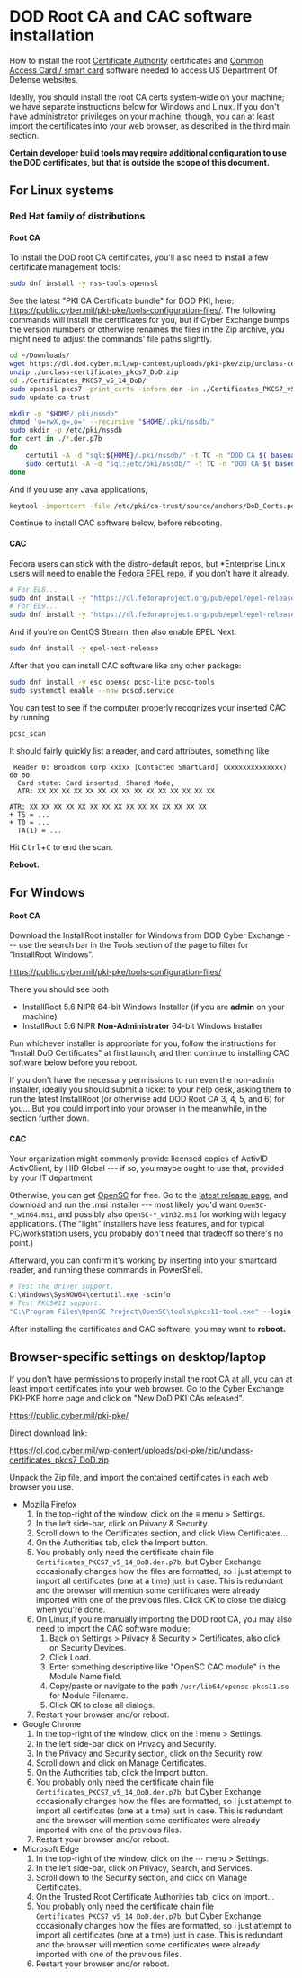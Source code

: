 # DOD Root CA and CAC software installation

How to install the root [Certificate Authority](https://en.wikipedia.org/wiki/Certificate_authority)
certificates and [Common Access Card / smart card](https://en.wikipedia.org/wiki/Smart_card)
software needed to access US Department Of Defense websites.

Ideally, you should install the root CA certs system-wide on your machine; we have separate instructions below for Windows and Linux.
If you don't have administrator privileges on your machine, though, you can at least import the certificates into your web browser, as described in the third main section.

**Certain developer build tools may require additional configuration to use the DOD certificates, but that is outside the scope of this document.**



## For Linux systems

### Red Hat family of distributions

#### Root CA

To install the DOD root CA certificates, you'll also need to install a few certificate management tools:

``` bash
sudo dnf install -y nss-tools openssl
```

See the latest "PKI CA Certificate bundle" for DOD PKI, here:
<https://public.cyber.mil/pki-pke/tools-configuration-files/>.
The following commands will install the certificates for you, but if Cyber Exchange bumps the version numbers or otherwise renames the files in the Zip archive, you might need to adjust the commands' file paths slightly.

``` bash
cd ~/Downloads/
wget https://dl.dod.cyber.mil/wp-content/uploads/pki-pke/zip/unclass-certificates_pkcs7_DoD.zip
unzip ./unclass-certificates_pkcs7_DoD.zip
cd ./Certificates_PKCS7_v5_14_DoD/
sudo openssl pkcs7 -print_certs -inform der -in ./Certificates_PKCS7_v5_14_DoD.der.p7b -out /etc/pki/ca-trust/source/anchors/DoD_Certs.pem
sudo update-ca-trust

mkdir -p "$HOME/.pki/nssdb"
chmod 'u=rwX,g=,o=' --recursive "$HOME/.pki/nssdb/"
sudo mkdir -p /etc/pki/nssdb
for cert in ./*.der.p7b
do
    certutil -A -d "sql:${HOME}/.pki/nssdb/" -t TC -n "DOD CA $( basename $cert .der.p7b )" -i "$cert"
    sudo certutil -A -d "sql:/etc/pki/nssdb/" -t TC -n "DOD CA $( basename $cert .der.p7b )" -i "$cert"
done
```

And if you use any Java applications,
``` bash
keytool -importcert -file /etc/pki/ca-trust/source/anchors/DoD_Certs.pem -cacerts -keypass changeit -storepass changeit -noprompt -alias dod-root-ca
```

Continue to install CAC software below, before rebooting.

#### CAC

Fedora users can stick with the distro-default repos, but \*Enterprise Linux users will need to enable the
[Fedora EPEL repo](https://docs.fedoraproject.org/en-US/epel/),
if you don't have it already.

``` bash
# For EL8...
sudo dnf install -y "https://dl.fedoraproject.org/pub/epel/epel-release-latest-8.noarch.rpm"
# For EL9...
sudo dnf install -y "https://dl.fedoraproject.org/pub/epel/epel-release-latest-9.noarch.rpm"
```

And if you're on CentOS Stream, then also enable EPEL Next:

``` bash
sudo dnf install -y epel-next-release
```

After that you can install CAC software like any other package:

``` bash
sudo dnf install -y esc opensc pcsc-lite pcsc-tools
sudo systemctl enable --now pcscd.service
```

You can test to see if the computer properly recognizes your inserted CAC by running
``` bash
pcsc_scan
```

It should fairly quickly list a reader, and card attributes, something like
```
 Reader 0: Broadcom Corp xxxxx [Contacted SmartCard] (xxxxxxxxxxxxxx) 00 00
  Card state: Card inserted, Shared Mode,
  ATR: XX XX XX XX XX XX XX XX XX XX XX XX XX XX XX

ATR: XX XX XX XX XX XX XX XX XX XX XX XX XX XX XX
+ TS = ...
+ T0 = ...
  TA(1) = ...
```
Hit <kbd>Ctrl</kbd>+<kbd>C</kbd> to end the scan.

**Reboot.**



## For Windows

#### Root CA

Download the InstallRoot installer for Windows from DOD Cyber Exchange --- use the search bar in the Tools section of the page to filter for "InstallRoot Windows".

<https://public.cyber.mil/pki-pke/tools-configuration-files/>

There you should see both

- InstallRoot 5.6 NIPR 64-bit Windows Installer
  (if you are **admin** on your machine)
- InstallRoot 5.6 NIPR **Non-Administrator** 64-bit Windows Installer

Run whichever installer is appropriate for you, follow the instructions for "Install DoD Certificates" at first launch, and then continue to installing CAC software below before you reboot.

If you don't have the necessary permissions to run even the non-admin installer, ideally you should submit a ticket to your help desk, asking them to run the latest InstallRoot (or otherwise add DOD Root CA 3, 4, 5, and 6) for you...
But you could import into your browser in the meanwhile, in the section further down.

#### CAC

Your organization might commonly provide licensed copies of ActivID ActivClient, by HID Global --- if so, you maybe ought to use that, provided by your IT department.

Otherwise, you can get [OpenSC](https://github.com/OpenSC/OpenSC/wiki) for free.
Go to the [latest release page](https://github.com/OpenSC/OpenSC/releases/latest),
and download and run the .msi installer --- most likely you'd want `OpenSC-*_win64.msi`, and possibly also `OpenSC-*_win32.msi` for working with legacy applications.
(The "light" installers have less features, and for typical PC/workstation users, you probably don't need that tradeoff so there's no point.)

Afterward, you can confirm it's working by inserting into your smartcard reader, and running these commands in PowerShell.

``` powershell
# Test the driver support.
C:\Windows\SysWOW64\certutil.exe -scinfo
# Test PKCS#11 support.
"C:\Program Files\OpenSC Project\OpenSC\tools\pkcs11-tool.exe" --login --test
```

After installing the certificates and CAC software, you may want to **reboot.**



## Browser-specific settings on desktop/laptop

If you don't have permissions to properly install the root CA at all, you can at least import certificates into your web browser.
Go to the Cyber Exchange PKI-PKE home page and click on "New DoD PKI CAs released".

<https://public.cyber.mil/pki-pke/>

Direct download link:

<https://dl.dod.cyber.mil/wp-content/uploads/pki-pke/zip/unclass-certificates_pkcs7_DoD.zip>

Unpack the Zip file, and import the contained certificates in each web browser you use.

- Mozilla Firefox
    1. In the top-right of the window, click on the ≡ menu > Settings.
    1. In the left side-bar, click on Privacy & Security.
    1. Scroll down to the Certificates section, and click View Certificates...
    1. On the Authorities tab, click the Import button.
    1. You probably only need the certificate chain file `Certificates_PKCS7_v5_14_DoD.der.p7b`, but Cyber Exchange occasionally changes how the files are formatted, so I just attempt to import all certificates (one at a time) just in case.
       This is redundant and the browser will mention some certificates were already imported with one of the previous files.
       Click OK to close the dialog when you're done.
    1. On Linux,if you're manually importing the DOD root CA, you may also need to import the CAC software module:
        1. Back on Settings > Privacy & Security > Certificates, also click on Security Devices.
        1. Click Load.
        1. Enter something descriptive like "OpenSC CAC module" in the Module Name field.
        1. Copy/paste or navigate to the path `/usr/lib64/opensc-pkcs11.so` for Module Filename.
        1. Click OK to close all dialogs.
    1. Restart your browser and/or reboot.
- Google Chrome
    1. In the top-right of the window, click on the ⫶ menu > Settings.
    1. In the left side-bar click on Privacy and Security.
    1. In the Privacy and Security section, click on the Security row.
    1. Scroll down and click on Manage Certificates.
    1. On the Authorities tab, click the Import button.
    1. You probably only need the certificate chain file `Certificates_PKCS7_v5_14_DoD.der.p7b`, but Cyber Exchange occasionally changes how the files are formatted, so I just attempt to import all certificates (one at a time) just in case.
       This is redundant and the browser will mention some certificates were already imported with one of the previous files.
    1. Restart your browser and/or reboot.
- Microsoft Edge
    1. In the top-right of the window, click on the ⋯ menu > Settings.
    1. In the left side-bar, click on Privacy, Search, and Services.
    1. Scroll down to the Security section, and click on Manage Certificates.
    1. On the Trusted Root Certificate Authorities tab, click on Import...
    1. You probably only need the certificate chain file `Certificates_PKCS7_v5_14_DoD.der.p7b`, but Cyber Exchange occasionally changes how the files are formatted, so I just attempt to import all certificates (one at a time) just in case.
       This is redundant and the browser will mention some certificates were already imported with one of the previous files.
    1. Restart your browser and/or reboot.
